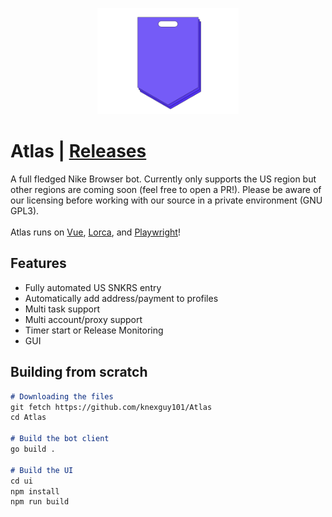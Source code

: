 <p align="center" width="100%">
    <img width="45%" src="./ui/src/assets/svg.svg"> 
</p>

# Atlas | [Releases](https://github.com/knexguy101/Atlas/releases)
A full fledged Nike Browser bot. Currently only supports the US region but other regions are coming soon (feel free to open a PR!). Please be aware of our licensing before working with our source in a private environment (GNU GPL3). 
</br>
</br>
Atlas runs on [Vue](https://vuejs.org/), [Lorca](https://github.com/zserge/lorca), and [Playwright](https://github.com/playwright-community/playwright-go)!

## Features
- Fully automated US SNKRS entry
- Automatically add address/payment to profiles
- Multi task support
- Multi account/proxy support
- Timer start or Release Monitoring
- GUI

## Building from scratch
```markdown
# Downloading the files
git fetch https://github.com/knexguy101/Atlas
cd Atlas

# Build the bot client
go build .

# Build the UI
cd ui
npm install
npm run build
```
